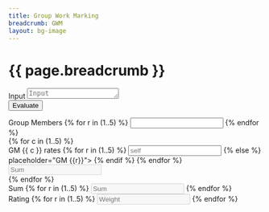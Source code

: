 ```yaml
---
title: Group Work Marking
breadcrumb: GWM
layout: bg-image
---
```

# {{ page.breadcrumb }}


<form>
  <div class="border bg-info m-2 p-4">
    <div class="form-group row">
      <label class="col-2 col-form-label text-right" for="group_input">Input</label>
      <textarea class="col-10 form-control" id="group_input" rows="1" placeholder="Input"></textarea>
    </div>
    <div class="form-group row">
      <div class="col-2">
      </div>
      <div class="col-10">
        <button class="btn btn-primary" onclick="input_parse(); return false">Evaluate</button>
      </div>
    </div>
  </div>
</form>

<form>
  <div class="form-row">
    <div class="form-group col" id="namescol">
      <label for="ratees">Group Members</label>
    {% for r in (1..5) %}
      <input type="text" class="form-control" name="ratees" id="ratee{{r}}">
    {% endfor %}
    </div>
    {% for c in (1..5) %}
    <div class="form-group col" id="r{{c}}col">
      <label id="rater{{ c }}" for="raters{{ c }}">GM {{ c }} rates</label>
      {% for r in (1..5) %}
        <input type="number" step="1" class="form-control"
        id="{{ r }}b{{ c }}"
        {% if r == c %}
        placeholder="self">
        {% else %}
        placeholder="GM {{r}}">
        {% endif %}
      {% endfor %}
      <input type="number" step="1" disabled class="form-control" id="sb{{c}}" placeholder="Sum">
    </div>
    {% endfor %}
    <div class="form-group col" id="sumcol">
      <label for="">Sum</label>
      {% for r in (1..5) %}
      <input type="number" step="1" disabled class="form-control" id="r{{r}}s" placeholder="Sum">
      {% endfor %}
    </div>
    <div class="form-group col" id="wtcol">
      <label for="">Rating</label>
      {% for r in (1..5) %}
      <input type="number" step="0.1" disabled class="form-control" id="r{{r}}w" placeholder="Weight">
      {% endfor %}
    </div>
  </div>
</form>

<script>

var groupsize = 5;
var csepv = [];

function input_parse()
{
  var textArea = document.getElementById('group_input');
  csepv = textArea.value.split(',');    // lines is an array of strings

  // Loop through all lines
  console.log('Group: ' + csepv[0])
  if (csepv[csepv.length - 1] == csepv.length - 2)
  {
    grpsize(csepv[csepv.length - 1])
    console.log(groupsize)
    //for (var j = 1; j < csepv.length - 1 ; j++) {
    //  console.log('Group Member ' + j + ' is ' + csepv[j])
    //}
    namefill(csepv)
  }
  else
  {
    alert("Group size: doesn't match")
  }
}

function grpsize(gs)
{
  groupsize = parseInt(gs,10);
  for (var i = groupsize+1; i <=5; i++)
  {
    document.getElementById('r' + i.toString() + 'col').style.display = 'none';
    document.getElementById('ratee' + i.toString()).style.display = 'none';
    document.getElementById('r' + i.toString() + 's').style.display = 'none';
    document.getElementById('r' + i.toString() + 'w').style.display = 'none';
    for (var j = 1; j <= groupsize; j++)
    {
      document.getElementById(i.toString() + 'b' + j.toString()).style.display = 'none';
    }
  }
}

function namefill(names)
{
  for (var i = 1; i <= groupsize; i++)
  {
    //console.log("ratee" + i.toString())
    //console.log("rater" + i.toString())
    //console.log(csepv)
    //console.log(names)
    //console.log(document.getElementById("ratee" + i.toString()))
    document.getElementById("ratee" + i.toString()).placeholder = names[i].toString()
    document.getElementById("rater" + i.toString()).textContent = names[i].toString()
    for (var j = 1; j <= groupsize; j++)
    {
      if (i == j)
      {
        document.getElementById(i.toString() + 'b' + j.toString()).placeholder = 'Self'
      }
      else
      {
        document.getElementById(i.toString() + 'b' + j.toString()).placeholder = names[i]
      }
    }
  }
}


function weight()
{
  var sum = 0;
  var maxsum = 0;
  for (var i = 1; i <= groupsize; i++)
  {
    var sid = "r" + i.toString() + "s";
    var sbox = document.getElementById(sid);
    var val = parseInt(sbox.value);
    if (val > maxsum)
    {
      maxsum=val;
    }
  }
  if (!isNaN(maxsum))
  {
    for (var i = 1; i <= groupsize; i++)
    {
      var sid = "r" + i.toString() + "s";
      var wid = "r" + i.toString() + "w";
      var sbox = document.getElementById(sid);
      var wbox = document.getElementById(wid);
      var val = parseInt(sbox.value);
      var wval = ((val*1.0)/(maxsum * 1.0)).toFixed(2);
      console.log(wid);
      console.log(wval);
      if (wval < 0.5)
      {
        wval = 0.5;
      }
      else if (wval <= 1.0)
      {
        wbox.valueAsNumber = wval;
        wbox.style.backgroundColor = "silver";
      }
    }
  }
}

function sumfor(rr)
{
    var rowsum = 0;
    for (var i = 1; i <= groupsize; i++)
    {
      var rrid = rr + "b" + i.toString();
      console.log(rrid);
      var rrbox = document.getElementById(rrid);
      var val = parseInt(rrbox.value);
      if (!isNaN(val))
      {
        rrbox.style.backgroundColor = "silver";
      }
      rowsum = rowsum + val;
    }
    var rrsum = "r" + rr + "s";
    var tt = document.getElementById(rrsum);
    if (!isNaN(rowsum))
    {
      tt.valueAsNumber = rowsum;
      tt.style.backgroundColor = "silver";
    }
    weight();
}

function isumby()
{

    var sum = 0;
    for (var i = 1; i <= groupsize; i++)
    {
      var rbox = document.getElementById('i-' + i.toString() + 'bi');
      var val = parseInt(rbox.value);
      if (!isNaN(val))
      {
        rbox.style.backgroundColor = "silver";
      }
      sum = sum + val;
    }
    var tt = document.getElementById('sbi');
    if (!isNaN(sum))
    {
      tt.valueAsNumber = sum;
      if (sum < 99 || sum > 100)
      {
        tt.style.backgroundColor = "red";
      }
      else
      {
        tt.style.backgroundColor = "silver";
      }
    }
}

function sumby(rr)
{

    var sum = 0;
    console.log(sum);
    for (var i = 1; i <= groupsize; i++)
    {
      var rid = i.toString() + "b" + rr;
      var rbox = document.getElementById(rid);
      var val = parseInt(rbox.value);
      if (!isNaN(val))
      {
        rbox.style.backgroundColor = "silver";
      }
      sum = sum + val;
      sumfor(i.toString());
    }
    var rsum = "sb" + rr;
    var tt = document.getElementById(rsum);
    if (!isNaN(sum))
    {
      tt.valueAsNumber = sum;
      if (sum < 99 || sum > 100)
      {
        tt.style.backgroundColor = "red";
      }
      else
      {
        tt.style.backgroundColor = "silver";
      }
    }
}

function format_ratings()
{
  var ratingsspan = document.getElementById("ratings_text");

  ratingsspan.textContent = "\t\t"
  + document.getElementById("i-ratee1").value + "\n";
  for (var i = 1; i <= groupsize; i++)
  {
    // output information for each criterion
    ratingsspan.textContent = ratingsspan.textContent + document.getElementById('i-ratee' + i.toString()).value +
    '\t' + document.getElementById('i-' + i.toString() + 'bi').value + '\n'
  }
}

function reset_grpsize()
{
}
</script>
